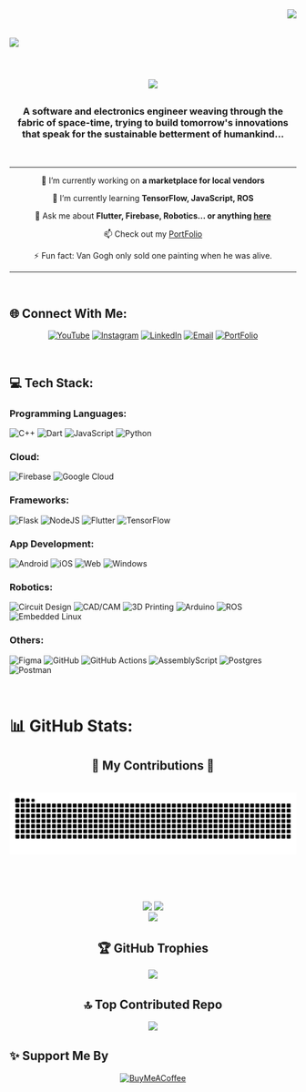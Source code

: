 <!--
**jyothish-ram/jyothish-ram** is a ✨ _special_ ✨ repository because its `README.md` (this file) appears on your GitHub profile.

Here are some ideas to get you started:

- 🔭 I’m currently working on ...
- 🌱 I’m currently learning ...
- 👯 I’m looking to collaborate on ...
- 🤔 I’m looking for help with ...
- 💬 Ask me about ...
- 📫 How to reach me: ...
- 😄 Pronouns: ...
- ⚡ Fun fact: ...

[![](https://visitcount.itsvg.in/api?id=jyothish-ram&icon=0&color=0)](https://visitcount.itsvg.in)
-->
<img align="right" src="https://visitcount.itsvg.in/api?id=jyothish-ram&icon=0&color=0" />

<h1 align="left">
    <img src="https://readme-typing-svg.herokuapp.com/?font=Righteous&size=35&center=true&vCenter=true&width=500&height=70&duration=4000&lines=Hi+There!;" />
</h1>
<h1 align="center">
    <img src="https://readme-typing-svg.herokuapp.com/?font=Righteous&size=35&center=true&vCenter=true&width=500&height=70&duration=4000&lines=I'm+Jyothish+Ram!;" />
</h1>

<h3 align="center">A software and electronics engineer weaving through the fabric of space-time, trying to build tomorrow's innovations that speak for the sustainable betterment of humankind…</h3>

<br/>
<hr/>
<div align="center">
 
 🔭 I’m currently working on **a marketplace for local vendors**
 
 🌱 I’m currently learning **TensorFlow, JavaScript, ROS**

💬 Ask me about **Flutter, Firebase, Robotics... or anything [here](https://github.com/jyothish-ram/jyothish-ram/issues)**

📫 Check out my [PortFolio](https://jyothish-ram.me)

⚡<!-- FUNFACT --> Fun fact: Van Gogh only sold one painting when he was alive.

</div>

<hr/>
<br>

## 🌐 Connect With Me:

<div align="center">

[![YouTube](https://img.shields.io/badge/YouTube-%23FF0000.svg?style=for-the-badge&logo=YouTube&logoColor=white)](https://www.youtube.com/channel/UCDU8l7FIMFsvFGjHWgeHu3Q)
[![Instagram](https://img.shields.io/badge/Instagram-%23E4405F.svg?style=for-the-badge&logo=Instagram&logo&Color=white)](https://instagram.com/jyothish-ram) 
[![LinkedIn](https://img.shields.io/badge/LinkedIn-%230077B5.svg?style=for-the-badge&logo=linkedin&logoColor=white)](https://linkedin.com/in/jyothish-ram) 
[![Email](https://img.shields.io/badge/Gmail-D14836?&style=for-the-badge&logo=gmail&logoColor=white)](mailto:jyothishram.official@gmail.com) 
[![PortFolio](https://img.shields.io/badge/PortFolio-9B59B6.svg?style=for-the-badge&logo=biolink&logoColor=white)](https://jyothish-ram.me)

</div>

<br>

## 💻 Tech Stack:

### Programming Languages:
![C++](https://img.shields.io/badge/c++-%2300599C.svg?style=for-the-badge&logo=c%2B%2B&logoColor=white) 
![Dart](https://img.shields.io/badge/dart-%230175C2.svg?style=for-the-badge&logo=dart&logoColor=white) 
![JavaScript](https://img.shields.io/badge/javascript-%23323330.svg?style=for-the-badge&logo=javascript&logoColor=%23F7DF1E) 
![Python](https://img.shields.io/badge/python-3670A0?style=for-the-badge&logo=python&logoColor=ffdd54) 

### Cloud:
![Firebase](https://img.shields.io/badge/firebase-%23039BE5.svg?style=for-the-badge&logo=firebase) 
![Google Cloud](https://img.shields.io/badge/Google_Cloud-%234285F4.svg?style=for-the-badge&logo=google-cloud&logoColor=white) 

### Frameworks:
![Flask](https://img.shields.io/badge/flask-%23000.svg?style=for-the-badge&logo=flask&logoColor=white) 
![NodeJS](https://img.shields.io/badge/node.js-6DA55F?style=for-the-badge&logo=node.js&logoColor=white) 
![Flutter](https://img.shields.io/badge/Flutter-%2302569B.svg?style=for-the-badge&logo=Flutter&logoColor=white) 
![TensorFlow](https://img.shields.io/badge/TensorFlow-%23FF6F00.svg?style=for-the-badge&logo=TensorFlow&logoColor=white) 

### App Development:
![Android](https://img.shields.io/badge/Android-6DA55F.svg?style=for-the-badge&logo=android&logoColor=white) 
![iOS](https://img.shields.io/badge/iOS-%23000?style=for-the-badge&logo=apple&logoColor=white) 
![Web](https://img.shields.io/badge/Web-%23FF6F00.svg?style=for-the-badge&logo=htmx&logoColor=white) 
![Windows](https://img.shields.io/badge/Windows-%2302569B.svg?style=for-the-badge&logo=windows10&logoColor=white) 

### Robotics:
![Circuit Design](https://img.shields.io/badge/Circuit_Design-%23039BE5.svg?style=for-the-badge&logo=circuitverse&logoColor=white) 
![CAD/CAM](https://img.shields.io/badge/CAD_CAM-%234285F4.svg?style=for-the-badge&logo=openscad&logoColor=white) 
![3D Printing](https://img.shields.io/badge/3D_Printing-%23039BE5.svg?style=for-the-badge&logo=blueprint&logoColor=white) 
![Arduino](https://img.shields.io/badge/-Arduino-00979D?style=for-the-badge&logo=Arduino&logoColor=white)
![ROS](https://img.shields.io/badge/ROS-%23323330.svg?style=for-the-badge&logo=ros&logoColor=white)
![Embedded Linux](https://img.shields.io/badge/Embedded_Linux-%23039BE5.svg?style=for-the-badge&logo=linux&logoColor=white) 

### Others:
![Figma](https://img.shields.io/badge/figma-%23F24E1E.svg?style=for-the-badge&logo=figma&logoColor=white)
![GitHub](https://img.shields.io/badge/github-%23121011.svg?style=for-the-badge&logo=github&logoColor=white)
![GitHub Actions](https://img.shields.io/badge/github%20actions-%232671E5.svg?style=for-the-badge&logo=githubactions&logoColor=white)
![AssemblyScript](https://img.shields.io/badge/assembly%20script-%23000000.svg?style=for-the-badge&logo=assemblyscript&logoColor=white) 
![Postgres](https://img.shields.io/badge/postgres-%23316192.svg?style=for-the-badge&logo=postgresql&logoColor=white) 
![Postman](https://img.shields.io/badge/Postman-FF6C37?style=for-the-badge&logo=postman&logoColor=white)

<br>

# 📊 GitHub Stats:

<div align="center">
  <h2>🐍 My Contributions 🐍</h2>
  <br>
  <img alt="snake eating my contributions" src="https://raw.githubusercontent.com/jyothish-ram/jyothish-ram/output/github-contribution-grid-snake.svg" />
  
  <br/><br/><br/>

![](https://github-readme-stats.vercel.app/api?username=jyothish-ram&theme=dark&hide_border=true&include_all_commits=true&count_private=true)
![](https://github-readme-streak-stats.herokuapp.com/?user=jyothish-ram&theme=dark&hide_border=true) <br>
![](https://github-readme-stats.vercel.app/api/top-langs/?username=jyothish-ram&theme=dark&hide_border=true&include_all_commits=true&count_private=true&layout=compact)


<h2>🏆 GitHub Trophies</h2> 
    
![](https://github-profile-trophy.vercel.app/?username=jyothish-ram&theme=radical&no-frame=true&no-bg=true&margin-w=4)

<h2>🔝 Top Contributed Repo</h2> 
    
![](https://github-contributor-stats.vercel.app/api?username=jyothish-ram&limit=5&theme=dark&combine_all_yearly_contributions=true)

</div>


## ✨ Support Me By

<div align="center">
    
  [![BuyMeACoffee](https://img.shields.io/badge/Buy%20Me%20a%20Coffee-ffdd00?style=for-the-badge&logo=buy-me-a-coffee&logoColor=black)](https://buymeacoffee.com/jyothish.ram) 
  <!-- [![Patreon](https://img.shields.io/badge/Patreon-%23000000.svg?style=for-the-badge&logo=Patreon&logoColor=white)](https://patreon.com/jyothish.ram) -->
  
</div>
